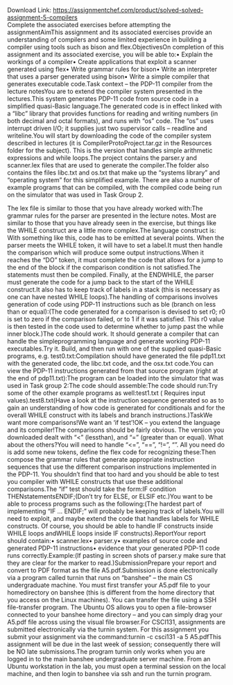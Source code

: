Download Link: https://assignmentchef.com/product/solved-solved-assignment-5-compilers
<br>
Complete the associated exercises before attempting the assignmentAimThis assignment and its associated exercises provide an understanding of compilers and some limited experience in building a compiler using tools such as bison and flex.ObjectivesOn completion of this assignment and its associated exercise, you will be able to:• Explain the workings of a compiler• Create applications that exploit a scanner generated using flex• Write grammar rules for bison• Write an interpreter that uses a parser generated using bison• Write a simple compiler that generates executable code.Task context – the PDP-11 compiler from the lecture notesYou are to extend the compiler system presented in the lectures.This system generates PDP-11 code from source code in a simplified quasi-Basic language.The generated code is in effect linked with a “libc” library that provides functions for reading and writing numbers (in both decimal and octal formats), and runs with “os” code. The “os” uses interrupt driven I/O; it supplies just two supervisor calls – readline and writeline.You will start by downloading the code of the compiler system described in lectures (it is CompilerProtoProject.tar.gz in the Resources folder for the subject). This is the version that handles simple arithmetic expressions and while loops.The project contains the parser.y and scanner.lex files that are used to generate the compiler.The folder also contains the files libc.txt and os.txt that make up the “systems library” and “operating system” for this simplified example. There are also a number of example programs that can be compiled, with the compiled code being run on the simulator that was used in Task Group 2.

The lex file is similar to those that you have already worked with:The grammar rules for the parser are presented in the lecture notes. Most are similar to those that you have already seen in the exercise, but things like the WHILE construct are a little more complex.The language construct is: With something like this, code has to be emitted at several points. When the parser meets the WHILE token, it will have to set a label.It must then handle the comparison which will produce some output instructions.When it reaches the “DO” token, it must complete the code that allows for a jump to the end of the block if the comparison condition is not satisfied.The statements must then be compiled. Finally, at the ENDWHILE, the parser must generate the code for a jump back to the start of the WHILE construct.It also has to keep track of labels in a stack (this is necessary as one can have nested WHILE loops).The handling of comparisons involves generation of code using PDP-11 instructions such as ble (branch on less than or equal):(The code generated for a comparison is devised to set r0; r0 is set to zero if the comparison failed, or to 1 if it was satisfied. This r0 value is then tested in the code used to determine whether to jump past the while inner block.)The code should work. It should generate a compiler that can handle the simpleprogramming language and generate working PDP-11 executables.Try it. Build, and then run with one of the supplied quasi-Basic programs, e.g. test0.txt:Compilation should have generated the file pdp11.txt with the generated code, the libc.txt code, and the osx.txt code.You can view the PDP-11 instructions generated from that source program (right at the end of pdp11.txt):The program can be loaded into the simulator that was used in Task group 2:The code should assemble:The code should run:Try some of the other example programs as well:test1.txt ( Requires input values).test8.txt(Have a look at the instruction sequence generated so as to gain an understanding of how code is generated for conditionals and for the overall WHILE construct with its labels and branch instructions.)TaskWe want more comparisons!We want an ‘if test’!OK – you extend the language and its compiler!The comparisons should be fairly obvious. The version you downloaded dealt with “&lt;” (lessthan), and “=” (greater than or equal). What about the others?You will need to handle “&lt;=”, “==”, “!=”, “”. All you need do is add some new tokens, define the flex code for recognizing these:Then compose the grammar rules that generate appropriate instruction sequences that use the different comparison instructions implemented in the PDP-11. You shouldn’t find that too hard and you should be able to test you compiler with WHILE constructs that use these additional comparisons.The “if” test should take the form:IF condition THENstatementsENDIF;(Don’t try for ELSE, or ELSIF etc.)You want to be able to process programs such as the following:(The hardest part of implementing “IF … ENDIF;” will probably be keeping track of labels.You will need to exploit, and maybe extend the code that handles labels for WHILE constructs. Of course, you should be able to handle IF constructs inside WHILE loops andWHILE loops inside IF constructs).ReportYour report should contain:• scanner.lex• parser.y• examples of source code and generated PDP-11 instructions• evidence that your generated PDP-11 code runs correctly.Example:(If pasting in screen shots of parser.y make sure that they are clear for the marker to read.)SubmissionPrepare your report and convert to PDF format as the file A5.pdf.Submission is done electronically via a program called turnin that runs on “banshee” – the main CS undergraduate machine. You must first transfer your A5.pdf file to your homedirectory on banshee (this is different from the home directory that you access on the Linux machines). You can transfer the file using a SSH file-transfer program. The Ubuntu OS allows you to open a file-browser connected to your banshee home directory – and you can simply drag your A5.pdf file across using the visual file browser.For CSCI131, assignments are submitted electronically via the turnin system. For this assignment you submit your assignment via the command:turnin -c csci131 -a 5 A5.pdfThis assignment will be due in the last week of session; consequently there will be NO late submissions.The program turnin only works when you are logged in to the main banshee undergraduate server machine. From an Ubuntu workstation in the lab, you must open a terminal session on the local machine, and then login to banshee via ssh and run the turnin program.